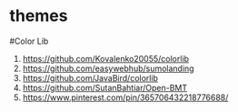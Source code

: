 # themes


#Color Lib

1) https://github.com/Kovalenko20055/colorlib
2) https://github.com/easywebhub/sumolanding
3) https://github.com/JavaBird/colorlib
5) https://github.com/SutanBahtiar/Open-BMT
6) https://www.pinterest.com/pin/365706432218776688/
